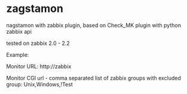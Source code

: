 zagstamon
=========

nagstamon with zabbix plugin, based on Check_MK plugin with python zabbix api


tested on zabbix 2.0 - 2.2


Example:

Monitor URL:  http://zabbix

Monitor CGI url - comma separated list of zabbix groups with excluded group: Unix,Windows,!Test


